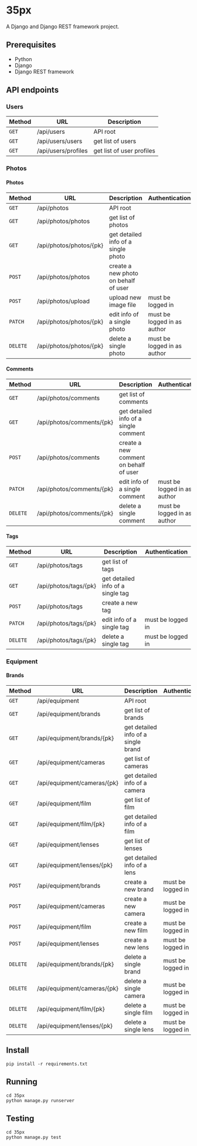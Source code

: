 # 35px

A Django and Django REST framework project.

## Prerequisites
* Python
* Django
* Django REST framework

## API endpoints

### Users
| Method | URL | Description |
| --- | --- | --- |
| `GET` | /api/users | API root |
| `GET` | /api/users/users | get list of users |
| `GET` | /api/users/profiles | get list of user profiles |

### Photos

#### Photos
| Method | URL | Description | Authentication |
| --- | --- | --- | --- |
| `GET` | /api/photos | API root |   |
| `GET` | /api/photos/photos | get list of photos |   |
| `GET` | /api/photos/photos/{pk} | get detailed info of a single photo |  |
| `POST` | /api/photos/photos | create a new photo on behalf of user |  |
| `POST` | /api/photos/upload | upload new image file | must be logged in |
| `PATCH` | /api/photos/photos/{pk} | edit info of a single photo | must be logged in as author |
| `DELETE` | /api/photos/photos/{pk} | delete a single photo | must be logged in as author |

#### Comments
| Method | URL | Description | Authentication |
| --- | --- | --- | --- |
| `GET` | /api/photos/comments | get list of comments |   |
| `GET` | /api/photos/comments/{pk} | get detailed info of a single comment |  |
| `POST` | /api/photos/comments | create a new comment on behalf of user |  |
| `PATCH` | /api/photos/comments/{pk} | edit info of a single comment | must be logged in as author |
| `DELETE` | /api/photos/comments/{pk} | delete a single comment | must be logged in as author |

#### Tags
| Method | URL | Description | Authentication |
| --- | --- | --- | --- |
| `GET` | /api/photos/tags | get list of tags |   |
| `GET` | /api/photos/tags/{pk} | get detailed info of a single tag |  |
| `POST` | /api/photos/tags | create a new tag |  |
| `PATCH` | /api/photos/tags/{pk} | edit info of a single tag | must be logged in |
| `DELETE` | /api/photos/tags/{pk} | delete a single tag | must be logged in |

### Equipment

#### Brands
| Method | URL | Description | Authentication |
| --- | --- | --- | --- |
| `GET` | /api/equipment | API root |   |
| `GET` | /api/equipment/brands | get list of brands |   |
| `GET` | /api/equipment/brands/{pk} | get detailed info of a single brand |   |
| `GET` | /api/equipment/cameras | get list of cameras |   |
| `GET` | /api/equipment/cameras/{pk} | get detailed info of a camera |   |
| `GET` | /api/equipment/film | get list of film |   |
| `GET` | /api/equipment/film/{pk} | get detailed info of a film |   |
| `GET` | /api/equipment/lenses | get list of lenses |   |
| `GET` | /api/equipment/lenses/{pk} | get detailed info of a lens |   |
| `POST` | /api/equipment/brands | create a new brand | must be logged in |
| `POST` | /api/equipment/cameras | create a new camera | must be logged in |
| `POST` | /api/equipment/film | create a new film | must be logged in |
| `POST` | /api/equipment/lenses | create a new lens | must be logged in |
| `DELETE` | /api/equipment/brands/{pk} | delete a single brand | must be logged in |
| `DELETE` | /api/equipment/cameras/{pk} | delete a single camera | must be logged in |
| `DELETE` | /api/equipment/film/{pk} | delete a single film | must be logged in |
| `DELETE` | /api/equipment/lenses/{pk} | delete a single lens | must be logged in |

## Install
`pip install -r requirements.txt`

## Running
`cd 35px`\
`python manage.py runserver`

## Testing
`cd 35px`\
`python manage.py test`

